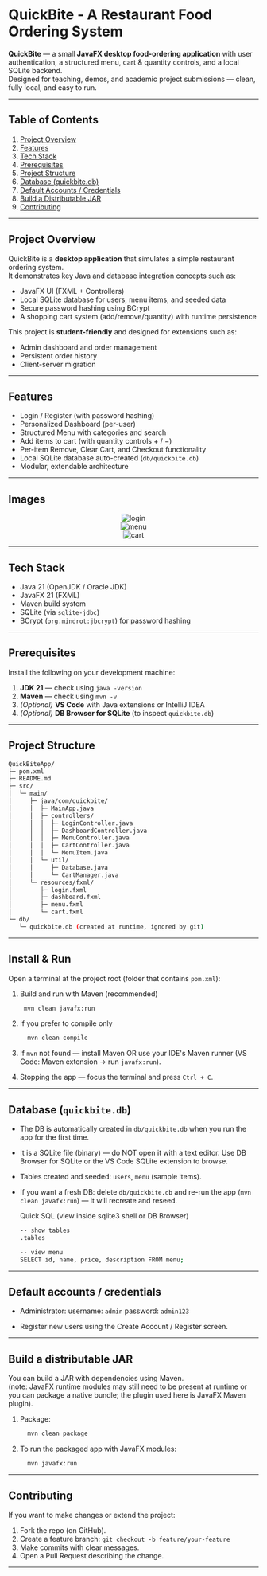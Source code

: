 # QuickBite - A Restaurant Food Ordering System

**QuickBite** — a small **JavaFX desktop food-ordering application** with user authentication, a structured menu, cart & quantity controls, and a local SQLite backend.  
Designed for teaching, demos, and academic project submissions — clean, fully local, and easy to run.

---

## Table of Contents
1. [Project Overview](#project-overview)
2. [Features](#features)
3. [Tech Stack](#tech-stack)
4. [Prerequisites](#prerequisites)
5. [Project Structure](#project-structure)
6. [Database (quickbite.db)](#database-quickbitedb)
7. [Default Accounts / Credentials](#default-accounts--credentials)
8. [Build a Distributable JAR](#build-a-distributable-jar)
9. [Contributing](#contributing)

---

## Project Overview
QuickBite is a **desktop application** that simulates a simple restaurant ordering system.  
It demonstrates key Java and database integration concepts such as:

- JavaFX UI (FXML + Controllers)
- Local SQLite database for users, menu items, and seeded data
- Secure password hashing using BCrypt
- A shopping cart system (add/remove/quantity) with runtime persistence

This project is **student-friendly** and designed for extensions such as:
- Admin dashboard and order management  
- Persistent order history  
- Client-server migration  

---

## Features
- Login / Register (with password hashing)  
- Personalized Dashboard (per-user)  
- Structured Menu with categories and search  
- Add items to cart (with quantity controls + / −)  
- Per-item Remove, Clear Cart, and Checkout functionality  
- Local SQLite database auto-created (`db/quickbite.db`)  
- Modular, extendable architecture  

---

## Images
<div align="center" >
   
![login](https://github.com/user-attachments/assets/717c4d92-f96c-45d5-b922-8c0aa57f186d) <br>
![menu](https://github.com/user-attachments/assets/e32593d5-7873-4f92-9e5e-011c61807dbb) <br>
![cart](https://github.com/user-attachments/assets/17f4af4f-ce1f-45e6-8dbb-24572cc07c48)
</div>

---

## Tech Stack
- Java 21 (OpenJDK / Oracle JDK)
- JavaFX 21 (FXML)
- Maven build system
- SQLite (via `sqlite-jdbc`)
- BCrypt (`org.mindrot:jbcrypt`) for password hashing

---

## Prerequisites
Install the following on your development machine:

1. **JDK 21** — check using `java -version`
2. **Maven** — check using `mvn -v`
3. *(Optional)* **VS Code** with Java extensions or IntelliJ IDEA
4. *(Optional)* **DB Browser for SQLite** (to inspect `quickbite.db`)

---

## Project Structure
```bash
QuickBiteApp/
├─ pom.xml
├─ README.md
├─ src/
│  └─ main/
│     ├─ java/com/quickbite/
│     │  ├─ MainApp.java
│     │  ├─ controllers/
│     │  │  ├─ LoginController.java
│     │  │  ├─ DashboardController.java
│     │  │  ├─ MenuController.java
│     │  │  ├─ CartController.java
│     │  │  └─ MenuItem.java
│     │  └─ util/
│     │     ├─ Database.java
│     │     └─ CartManager.java
│     └─ resources/fxml/
│        ├─ login.fxml
│        ├─ dashboard.fxml
│        ├─ menu.fxml
│        └─ cart.fxml
└─ db/
   └─ quickbite.db (created at runtime, ignored by git)
```

---

## Install & Run
Open a terminal at the project root (folder that contains `pom.xml`):

1. Build and run with Maven (recommended)
   ```bash
    mvn clean javafx:run
   ```
   
2. If you prefer to compile only
   ```bash
     mvn clean compile
   ```

3. If `mvn` not found — install Maven OR use your IDE's Maven runner (VS Code: Maven extension → run `javafx:run`).

4. Stopping the app — focus the terminal and press `Ctrl + C`.

---

## Database (`quickbite.db`)
- The DB is automatically created in `db/quickbite.db` when you run the app for the first time.
- It is a SQLite file (binary) — do NOT open it with a text editor. Use DB Browser for SQLite or the VS Code SQLite extension to browse.
- Tables created and seeded: `users`, `menu` (sample items).
- If you want a fresh DB: delete `db/quickbite.db` and re-run the app (`mvn clean javafx:run`) — it will recreate and reseed.

  Quick SQL (view inside sqlite3 shell or DB Browser)
  ```bash
  -- show tables
  .tables
  
  -- view menu
  SELECT id, name, price, description FROM menu;
  ```

---

## Default accounts / credentials
- Administrator:
  username: `admin`
  password: `admin123`

- Register new users using the Create Account / Register screen.

---

## Build a distributable JAR
You can build a JAR with dependencies using Maven.<br>
(note: JavaFX runtime modules may still need to be present at runtime or you can package a native bundle; the plugin used here is JavaFX Maven plugin).

1. Package:
   ```bash
     mvn clean package
   ```

2. To run the packaged app with JavaFX modules:
   ```bash
     mvn javafx:run
    ```

---

## Contributing
If you want to make changes or extend the project:
1. Fork the repo (on GitHub).
2. Create a feature branch: `git checkout -b feature/your-feature`
3. Make commits with clear messages.
4. Open a Pull Request describing the change.

---
